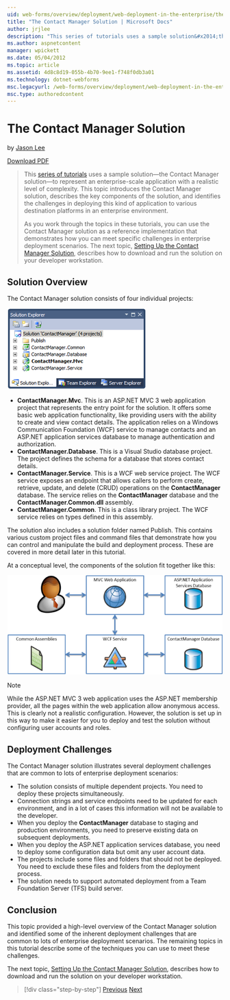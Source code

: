 ```yaml
---
uid: web-forms/overview/deployment/web-deployment-in-the-enterprise/the-contact-manager-solution
title: "The Contact Manager Solution | Microsoft Docs"
author: jrjlee
description: "This series of tutorials uses a sample solution&#x2014;the Contact Manager solution&#x2014;to represent an enterprise-scale application with a realistic leve..."
ms.author: aspnetcontent
manager: wpickett
ms.date: 05/04/2012
ms.topic: article
ms.assetid: 4d8c8d19-055b-4b70-9ee1-f748f0db3a01
ms.technology: dotnet-webforms
msc.legacyurl: /web-forms/overview/deployment/web-deployment-in-the-enterprise/the-contact-manager-solution
msc.type: authoredcontent
---
```

The Contact Manager Solution
====================
by [Jason Lee](https://github.com/jrjlee)

[Download PDF](https://msdnshared.blob.core.windows.net/media/MSDNBlogsFS/prod.evol.blogs.msdn.com/CommunityServer.Blogs.Components.WeblogFiles/00/00/00/63/56/8130.DeployingWebAppsInEnterpriseScenarios.pdf)

> This [series of tutorials](web-deployment-in-the-enterprise.md) uses a sample solution&#x2014;the Contact Manager solution&#x2014;to represent an enterprise-scale application with a realistic level of complexity. This topic introduces the Contact Manager solution, describes the key components of the solution, and identifies the challenges in deploying this kind of application to various destination platforms in an enterprise environment.
> 
> As you work through the topics in these tutorials, you can use the Contact Manager solution as a reference implementation that demonstrates how you can meet specific challenges in enterprise deployment scenarios. The next topic, [Setting Up the Contact Manager Solution](setting-up-the-contact-manager-solution.md), describes how to download and run the solution on your developer workstation.


## Solution Overview

The Contact Manager solution consists of four individual projects:

![](the-contact-manager-solution/_static/image1.png)

- **ContactManager.Mvc**. This is an ASP.NET MVC 3 web application project that represents the entry point for the solution. It offers some basic web application functionality, like providing users with the ability to create and view contact details. The application relies on a Windows Communication Foundation (WCF) service to manage contacts and an ASP.NET application services database to manage authentication and authorization.
- **ContactManager.Database**. This is a Visual Studio database project. The project defines the schema for a database that stores contact details.
- **ContactManager.Service**. This is a WCF web service project. The WCF service exposes an endpoint that allows callers to perform create, retrieve, update, and delete (CRUD) operations on the **ContactManager** database. The service relies on the **ContactManager** database and the **ContactManager.Common.dll** assembly.
- **ContactManager.Common**. This is a class library project. The WCF service relies on types defined in this assembly.

The solution also includes a solution folder named Publish. This contains various custom project files and command files that demonstrate how you can control and manipulate the build and deployment process. These are covered in more detail later in this tutorial.

At a conceptual level, the components of the solution fit together like this:

![](the-contact-manager-solution/_static/image2.png)

> [!NOTE]
> While the ASP.NET MVC 3 web application uses the ASP.NET membership provider, all the pages within the web application allow anonymous access. This is clearly not a realistic configuration. However, the solution is set up in this way to make it easier for you to deploy and test the solution without configuring user accounts and roles.


## Deployment Challenges

The Contact Manager solution illustrates several deployment challenges that are common to lots of enterprise deployment scenarios:

- The solution consists of multiple dependent projects. You need to deploy these projects simultaneously.
- Connection strings and service endpoints need to be updated for each environment, and in a lot of cases this information will not be available to the developer.
- When you deploy the **ContactManager** database to staging and production environments, you need to preserve existing data on subsequent deployments.
- When you deploy the ASP.NET application services database, you need to deploy some configuration data but omit any user account data.
- The projects include some files and folders that should not be deployed. You need to exclude these files and folders from the deployment process.
- The solution needs to support automated deployment from a Team Foundation Server (TFS) build server.

## Conclusion

This topic provided a high-level overview of the Contact Manager solution and identified some of the inherent deployment challenges that are common to lots of enterprise deployment scenarios. The remaining topics in this tutorial describe some of the techniques you can use to meet these challenges.

The next topic, [Setting Up the Contact Manager Solution](setting-up-the-contact-manager-solution.md), describes how to download and run the solution on your developer workstation.

> [!div class="step-by-step"]
> [Previous](web-deployment-in-the-enterprise.md)
> [Next](setting-up-the-contact-manager-solution.md)
